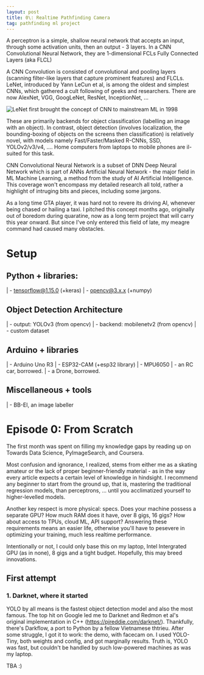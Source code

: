 ```yaml
---
layout: post
title: 0\: Realtime Pathfinding Camera
tag: pathfinding ml project
---
```


A perceptron is a simple, shallow neural network that accepts an input, through some activation units, then an output - 3 layers. In a CNN Convolutional Neural Network, they are 1-dimensional FCLs Fully Connected Layers (aka FLCL)

A CNN Convolution is consisted of convolutional and pooling layers (scanning filter-like layers that capture prominent features) and FLCLs. LeNet, introduced by Yann LeCun et al, is among the oldest and simplest CNNs, which gathered a cult following of geeks and researchers. There are now AlexNet, VGG, GoogLeNet, ResNet, InceptionNet, ...

![LeNet first brought the concept of CNN to mainstream ML in 1998](https://www.researchgate.net/profile/Yiren_Zhou/publication/312170477/figure/fig1/AS:448817725218816@1484017892071/Structure\-of\-LeNet\-5.png)

These are primarily backends for object classification \(labelling an image with an object\). In contrast, object detection \(involves localization, the bounding\-boxing of objects on the screens then classification\) is relatively novel, with models namely Fast/Faster/Masked R\-CNNs, SSD, YOLOv2/v3/v4, .... Home computers from laptops to mobile phones are il\-suited for this task.

CNN Convolutional Neural Network is a subset of DNN Deep Neural Network which is part of ANNs Artificial Neural Network \- the major field in ML Machine Learning, a method from the study of AI Artificial Intelligence. This coverage won't encompass my detailed research all told, rather a highlight of intruging bits and pieces, including some jargons. 

As a long time GTA player, it was hard not to revere its driving AI, whenever being chased or hailing a taxi. I pitched this concept months ago, originally out of boredom during quaratine, now as a long term project that will carry this year onward. But since I've only entered this field of late, my meagre command had caused many obstacles. 

# Setup

## Python \+ libraries:
\| \- tensorflow@1.15.0 \(\+keras\)
\| \- opencv@3.x.x \(\+numpy\)

## Object Detection Architecture
\| \- output: YOLOv3 \(from opencv\)
\| \- backend: mobilenetv2 \(from opencv\)
\| \- custom dataset

## Arduino \+ libraries
\| \- Arduino Uno R3
\| \- ESP32\-CAM \(\+esp32 library\)
\| \- MPU6050
\| \- an RC car, borrowed.
\| \- a Drone, borrowed.

## Miscellaneous \+ tools
\| \- BB\-EI, an image labeller

# Episode 0: From Scratch
The first month was spent on filling my knowledge gaps by reading up on Towards Data Science, PyImageSearch, and Coursera. 

Most confusion and ignorance, I realized, stems from either me as a skating amateur or the lack of proper beginner\-friendly material \- as in the way every article expects a certain level of knowledge in hindsight. I recommend any beginner to start from the ground up, that is, mastering the traditional regression models, than perceptrons, ... until you acclimatized yourself to higher\-levelled models.

Another key respect is more physical: specs. Does your machine possess a separate GPU? How much RAM does it have, over 8 gigs, 16 gigs? How about access to TPUs, cloud ML, API support? Answering these requirements means an easier life, otherwise you'll have to pesevere in optimizing your training, much less realtime performance.

Intentionally or not, I could only base this on my laptop, Intel Intergrated GPU \(as in none\), 8 gigs and a tight budget. Hopefully, this may breed innovations. 

## First attempt

### 1. Darknet, where it started
YOLO by all means is the fastest object detection model and also the most famous. The top hit on Google led me to Darknet and Redmon et al's original implementation in C\+\+ \(<https://pjreddie.com/darknet/>\). Thankfully, there's Darkflow, a port to Python by a fellow Vietnamese thtrieu. After some struggle, I got it to work: the demo, with facecam on. I used YOLO\-Tiny, both weights and config, and got marginally results. Truth is, YOLO was fast, but couldn't be handled by such low\-powered machines as was my laptop. 

TBA :\) 

